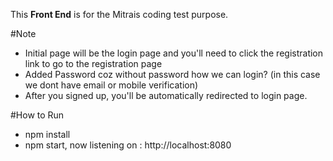 This **Front End** is for the Mitrais coding test purpose.

#Note
- Initial page will be the login page and you'll need to click the registration link to go to the registration page
- Added Password coz without password how we can login? (in this case we dont have email or mobile verification)
- After you signed up, you'll be automatically redirected to login page.

#How to Run
- npm install
- npm start, now listening on : http://localhost:8080